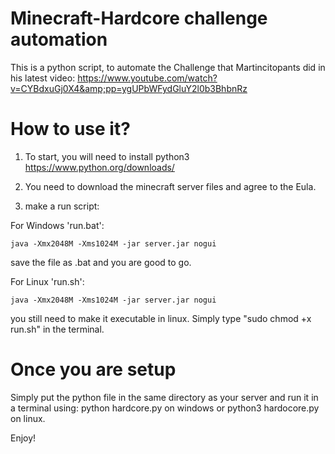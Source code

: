 # Minecraft-Hardcore challenge automation
This is a python script, to automate the Challenge that Martincitopants did in his latest video: 
https://www.youtube.com/watch?v=CYBdxuGj0X4&amp;pp=ygUPbWFydGluY2l0b3BhbnRz


# How to use it?

1. To start, you will need to install python3 
https://www.python.org/downloads/

2. You need to download the minecraft server files and agree to the Eula.

3. make a run script:

For Windows 'run.bat':

```java -Xmx2048M -Xms1024M -jar server.jar nogui```

save the file as .bat and you are good to go.

For Linux 'run.sh':

```java -Xmx2048M -Xms1024M -jar server.jar nogui```

you still need to make it executable in linux. 
Simply type "sudo chmod +x run.sh" in the terminal.


# Once you are setup

Simply put the python file in the same directory as your server and run it in a terminal using:
python hardcore.py on windows 
or
python3 hardocore.py on linux.

Enjoy!
